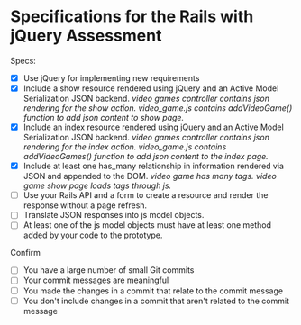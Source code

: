 # Specifications for the Rails with jQuery Assessment

Specs:
- [x] Use jQuery for implementing new requirements
- [x] Include a show resource rendered using jQuery and an Active Model Serialization JSON backend.
  *video games controller contains json rendering for the show action. video_game.js contains addVideoGame() function to add json content to show page.*
- [x] Include an index resource rendered using jQuery and an Active Model Serialization JSON backend.
  *video games controller contains json rendering for the index action. video_game.js contains addVideoGames() function to add json content to the index page.*
- [x] Include at least one has_many relationship in information rendered via JSON and appended to the DOM.
  *video game has many tags. video game show page loads tags through js.*
- [ ] Use your Rails API and a form to create a resource and render the response without a page refresh.
- [ ] Translate JSON responses into js model objects.
- [ ] At least one of the js model objects must have at least one method added by your code to the prototype.

Confirm
- [ ] You have a large number of small Git commits
- [ ] Your commit messages are meaningful
- [ ] You made the changes in a commit that relate to the commit message
- [ ] You don't include changes in a commit that aren't related to the commit message
